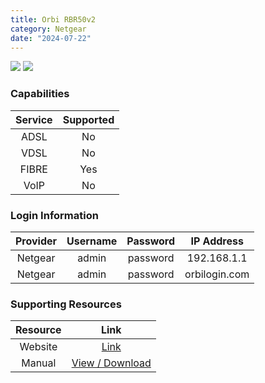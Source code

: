 ```yaml
---
title: Orbi RBR50v2
category: Netgear
date: "2024-07-22"
---
```

<img src="https://www.netgear.com/support/cloudimage/1/11/123573/" class="modem_image">
<img src="{{ "assets/img/orbi_rbr50v2_rear.jpg" | relative_url }}" class="modem_image">

### Capabilities

| Service | Supported |
| :-: | :-: |
| ADSL | No |
| VDSL | No |
| FIBRE | Yes |
| VoIP | No |

### Login Information

| Provider | Username | Password | IP Address |
| :-: | :-: | :-: | :-: |
| Netgear | admin | password | 192.168.1.1 |
| Netgear | admin | password | orbilogin.com |

### Supporting Resources

| Resource | Link |
| :-: | :-: |
| Website | [Link](https://www.netgear.com/support/product/rbr50v2/) |
| Manual | [View / Download](https://www.downloads.netgear.com/files/GDC/RBK50/Orbi_UM_EN.pdf) |
